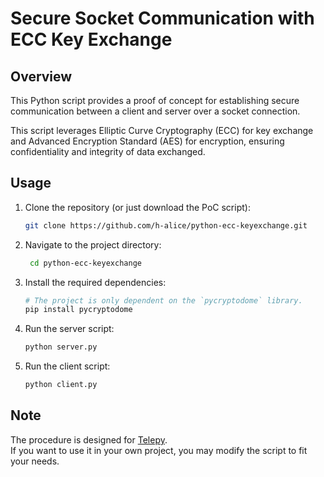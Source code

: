 # Secure Socket Communication with ECC Key Exchange

## Overview

This Python script provides a proof of concept for establishing secure communication between a client and server over a socket connection.  

This script leverages Elliptic Curve Cryptography (ECC) for key exchange and Advanced Encryption Standard (AES) for encryption, ensuring confidentiality and integrity of data exchanged.

## Usage

1. Clone the repository (or just download the PoC script):
   ```bash
   git clone https://github.com/h-alice/python-ecc-keyexchange.git
   ```
2. Navigate to the project directory:
   ```bash
    cd python-ecc-keyexchange
    ```
3. Install the required dependencies:
    ```bash
    # The project is only dependent on the `pycryptodome` library.
    pip install pycryptodome
    ```
4. Run the server script:
    ```bash
    python server.py
    ```
5. Run the client script:
    ```bash
    python client.py
    ```

## Note
The procedure is designed for [Telepy](https://github.com/NatLee/telepy).   
If you want to use it in your own project, you may modify the script to fit your needs.